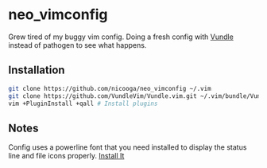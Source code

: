 # neo_vimconfig
Grew tired of my buggy vim config. Doing a fresh config with [Vundle][1] instead of pathogen to see what happens.

## Installation

~~~bash
git clone https://github.com/nicooga/neo_vimconfig ~/.vim
git clone https://github.com/VundleVim/Vundle.vim.git ~/.vim/bundle/Vundle.vim
vim +PluginInstall +qall # Install plugins
~~~

## Notes
Config uses a powerline font that you need installed to display the status line and file icons properly. [Install It][2]

[1]: https://github.com/VundleVim/Vundle.vim
[2]: https://github.com/ryanoasis/nerd-fonts/blob/master/patched-fonts/Monofur/Regular/complete/monofur%20Nerd%20Font%20Complete%20Mono.ttf?raw=true
